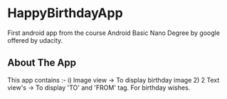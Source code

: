 # HappyBirthdayApp
First android app from the course Android Basic Nano Degree by google offered by udacity.

## About The App
This app contains :-
i) Image view -> To display birthday image
2) 2 Text view's -> To display 'TO' and 'FROM' tag. For birthday wishes.

